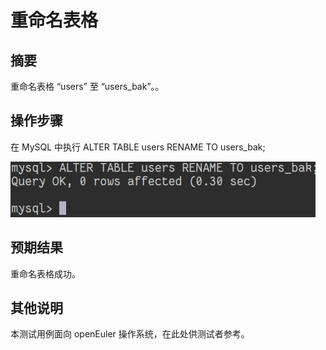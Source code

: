 # 重命名表格

## 摘要

重命名表格 “users” 至 “users_bak”。。

## 操作步骤

在 MySQL 中执行 ALTER TABLE users RENAME TO users_bak;

![重命名表格](./img/重命名表格.png)

## 预期结果

重命名表格成功。

## 其他说明

本测试用例面向 openEuler 操作系统，在此处供测试者参考。
